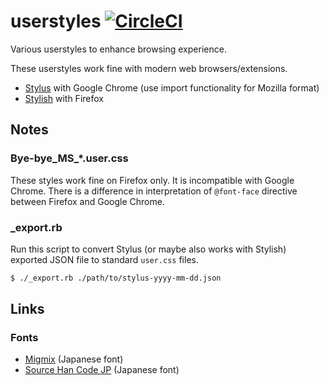 userstyles [![CircleCI](https://circleci.com/gh/curipha/userstyles.svg?style=svg)](https://circleci.com/gh/curipha/userstyles)
==========
Various userstyles to enhance browsing experience.

These userstyles work fine with modern web browsers/extensions.

- [Stylus](https://chrome.google.com/webstore/detail/stylus/clngdbkpkpeebahjckkjfobafhncgmne) with Google Chrome (use import functionality for Mozilla format)
- [Stylish](https://addons.mozilla.org/ja/firefox/addon/stylish/) with Firefox


Notes
-------------------------
### Bye-bye_MS_*.user.css
These styles work fine on Firefox only. It is incompatible with Google Chrome.
There is a difference in interpretation of `@font-face` directive between Firefox and Google Chrome.

### _export.rb
Run this script to convert Stylus (or maybe also works with Stylish) exported JSON file to standard `user.css` files.

```bash
$ ./_export.rb ./path/to/stylus-yyyy-mm-dd.json
```


Links
--------------------
### Fonts
- [Migmix](https://mix-mplus-ipa.osdn.jp/migmix/) (Japanese font)
- [Source Han Code JP](https://github.com/adobe-fonts/source-han-code-jp) (Japanese font)

